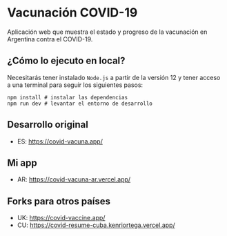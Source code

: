 # Vacunación COVID-19

Aplicación web que muestra el estado y progreso de la vacunación en Argentina contra el COVID-19.

## ¿Cómo lo ejecuto en local?

Necesitarás tener instalado `Node.js` a partir de la versión 12 y tener acceso a una terminal para seguir los siguientes pasos:

```
npm install # instalar las dependencias
npm run dev # levantar el entorno de desarrollo
```
## Desarrollo original
- ES: https://covid-vacuna.app/

## Mi app
- AR: https://covid-vacuna-ar.vercel.app/

## Forks para otros países

- UK: https://covid-vaccine.app/
- CU: https://covid-resume-cuba.kenriortega.vercel.app/

